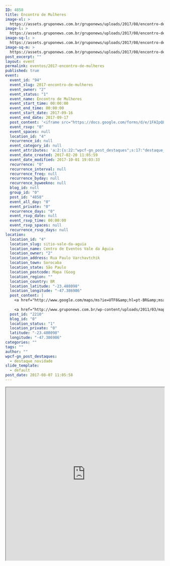 ```yaml
---
ID: 4858
title: Encontro de Mulheres
image-xl: >
  https://assets.gruponews.com.br/gruponews/uploads/2017/08/encontro-de-mulheres-2017.jpg
image-l: >
  https://assets.gruponews.com.br/gruponews/uploads/2017/08/encontro-de-mulheres-2017-1000x720.jpg
image-sq-l: >
  https://assets.gruponews.com.br/gruponews/uploads/2017/08/encontro-de-mulheres-2017.jpg
image-sq-m: >
  https://assets.gruponews.com.br/gruponews/uploads/2017/08/encontro-de-mulheres-2017-720x720.jpg
post_excerpt: ""
layout: event
permalink: eventos/2017-encontro-de-mulheres
published: true
event:
  event_id: "94"
  event_slug: 2017-encontro-de-mulheres
  event_owner: "2"
  event_status: "1"
  event_name: Encontro de Mulheres
  event_start_time: 00:00:00
  event_end_time: 00:00:00
  event_start_date: 2017-09-16
  event_end_date: 2017-09-17
  post_content: '<iframe src="https://docs.google.com/forms/d/e/1FAIpQLScj1Xy7wK6SsJI_58B-2KGxZ-ErpGsZXdRxHoKfgFArOTdZDQ/viewform" width="100%" height="550"></iframe>'
  event_rsvp: "0"
  event_spaces: null
  location_id: "4"
  recurrence_id: null
  event_category_id: null
  event_attributes: 'a:2:{s:22:"wpcf-gn_post_destaques";s:17:"destaque_novidade";s:14:"slide_template";s:7:"default";}'
  event_date_created: 2017-02-20 11:05:59
  event_date_modified: 2017-10-01 19:03:33
  recurrence: "0"
  recurrence_interval: null
  recurrence_freq: null
  recurrence_byday: null
  recurrence_byweekno: null
  blog_id: null
  group_id: "0"
  post_id: "4858"
  event_all_day: "0"
  event_private: "0"
  recurrence_days: "0"
  event_rsvp_date: null
  event_rsvp_time: 00:00:00
  event_rsvp_spaces: null
  recurrence_rsvp_days: null
location:
  location_id: "4"
  location_slug: sitio-vale-da-aguia
  location_name: Centro de Eventos Vale da Águia
  location_owner: "2"
  location_address: Rua Paulo Varchavtchik
  location_town: Sorocaba
  location_state: São Paulo
  location_postcode: Mapa (Goog
  location_region: ""
  location_country: BR
  location_latitude: "-23.488098"
  location_longitude: "-47.386986"
  post_content: |
    <a href="http://www.google.com/maps/ms?ie=UTF8&amp;hl=pt-BR&amp;msa=0&amp;msid=101029055973969387879.00047056afb7234e1fdba&amp;ll=-23.452538,-47.321548&amp;spn=0.143937,0.307274&amp;t=h&amp;z=12" target="_blank">Mapa (Google Maps</a>)
    
    <a href="http://www.gruponews.com.br/wp-content/uploads/2011/03/mapa-atualizado-ceva.pdf" target="_blank">Baixe o Mapa em PDF</a>
  post_id: "2210"
  blog_id: "0"
  location_status: "1"
  location_private: "0"
  latitude: "-23.488098"
  longitude: "-47.386986"
categories: ""
tags: ""
author: ""
wpcf-gn_post_destaques:
  - destaque_novidade
slide_template:
  - default
post_date: 2017-08-07 11:05:58
---
```

<iframe src="https://docs.google.com/forms/d/e/1FAIpQLScj1Xy7wK6SsJI_58B-2KGxZ-ErpGsZXdRxHoKfgFArOTdZDQ/viewform" width="100%" height="550"></iframe>